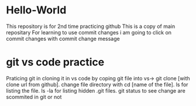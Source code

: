 # Hello-World
This repository is for 2nd time practicing github
This is a copy of main repositary
For learning to use commit changes i am going to click on commit changes with commit change message

# git vs code practice

Praticing git in cloning it in vs code by coping git file into vs-> git clone [with clone url from github].
change file directory with cd [name of the file].
ls for listing the file.
ls -la for listing hidden .git files.
git status to see change are scommited in git or not